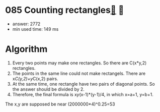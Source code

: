 085 Counting rectangles[:link:](http://projecteuler.net/problem=85)  :thought_balloon:
========================

- answer: 2772 
- min used time: 149 ms

Algorithm
=========

1. Every two points may make one rectangles. So there are C(x*y,2) rectangles.
2. The points in the same line could not make rectangels. There are x*C(y,2)+y*C(x,2) pairs.
3. At the same time, one rectangle have two pairs of diagonal points. So the answer should be divided by 2.
4. Therefore, the final formula is x*y*(x-1)*(y-1)/4, in which x=a+1, y=b+1.

The x,y are supposed be near (2000000*4)^0.25=53
